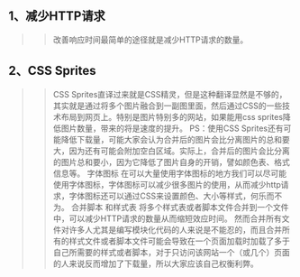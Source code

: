 ## 1、减少HTTP请求
>> 改善响应时间最简单的途径就是减少HTTP请求的数量。
## 2、CSS Sprites
>> CSS Sprites直译过来就是CSS精灵，但是这种翻译显然是不够的，其实就是通过将多个图片融合到一副图里面，然后通过CSS的一些技术布局到网页上。特别是图片特别多的网站，如果能用css sprites降低图片数量，带来的将是速度的提升。
>> PS：使用CSS Sprites还有可能降低下载量，可能大家会认为合并后的图片会比分离图片的总和要大，因为还有可能会附加空白区域。实际上，合并后的图片会比分离的图片总和要小，因为它降低了图片自身的开销，譬如颜色表、格式信息等。
>字体图标
>>在可以大量使用字体图标的地方我们可以尽可能使用字体图标，字体图标可以减少很多图片的使用，从而减少http请求，字体图标还可以通过CSS来设置颜色、大小等样式，何乐而不为。
>合并脚本 和样式表
>>将多个样式表或者脚本文件合并到一个文件中，可以减少HTTP请求的数量从而缩短效应时间。
>>然而合并所有文件对许多人尤其是编写模块化代码的人来说是不能忍的，而且合并所有的样式文件或者脚本文件可能会导致在一个页面加载时加载了多于自己所需要的样式或者脚本，对于只访问该网站一个（或几个）页面的人来说反而增加了下载量，所以大家应该自己权衡利弊。
